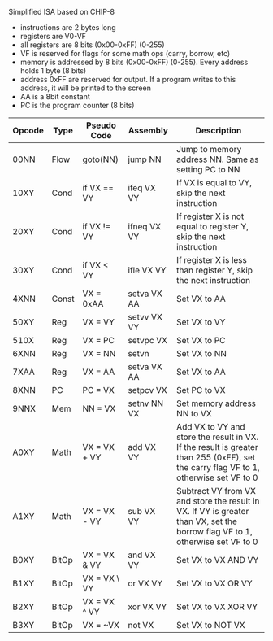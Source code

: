 Simplified ISA based on CHIP-8
* instructions are 2 bytes long
* registers are V0-VF
* all registers are 8 bits (0x00-0xFF) (0-255)
* VF is reserved for flags for some math ops (carry, borrow, etc)
* memory is addressed by 8 bits (0x00-0xFF) (0-255). Every address holds 1 byte (8 bits)
* address 0xFF are reserved for output. If a program writes to this address, it will be printed to the screen
* AA is a 8bit constant
* PC is the program counter (8 bits)


| Opcode | Type | Pseudo Code | Assembly | Description |
|-|-|-|-|-|
| 00NN | Flow | goto(NN) | jump NN | Jump to memory address NN. Same as setting PC to NN |
| 10XY | Cond | if VX == VY | ifeq VX VY | If VX is equal to VY, skip the next instruction |
| 20XY | Cond | if VX != VY | ifneq VX VY | If register X is not equal to register Y, skip the next instruction |
| 30XY | Cond | if VX < VY | ifle VX VY | If register X is less than register Y, skip the next instruction |
| 4XNN | Const | VX = 0xAA | setva VX AA | Set VX to AA |
| 50XY | Reg | VX = VY | setvv VX VY | Set VX to VY |
| 510X | Reg | VX = PC | setvpc VX | Set VX to PC |
| 6XNN | Reg | VX = NN | setvn | Set VX to NN |
| 7XAA | Reg | VX = AA | setva VX AA | Set VX to AA |
| 8XNN | PC | PC = VX | setpcv VX | Set PC to VX |
| 9NNX | Mem | NN = VX | setnv NN VX | Set memory address NN to VX |
| A0XY | Math | VX = VX + VY | add VX VY | Add VX to VY and store the result in VX. If the result is greater than 255 (0xFF), set the carry flag VF to 1, otherwise set VF to 0 |
| A1XY | Math | VX = VX - VY | sub VX VY | Subtract VY from VX and store the result in VX. If VY is greater than VX, set the borrow flag VF to 1, otherwise set VF to 0 |
| B0XY | BitOp | VX = VX & VY | and VX VY | Set VX to VX AND VY |
| B1XY | BitOp | VX = VX \ VY | or VX VY | Set VX to VX OR VY |
| B2XY | BitOp | VX = VX ^ VY | xor VX VY | Set VX to VX XOR VY |
| B3XY | BitOp | VX = ~VX | not VX | Set VX to NOT VX |


